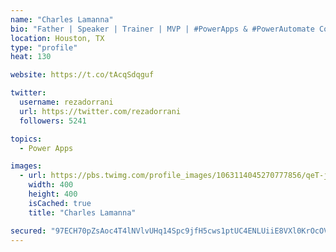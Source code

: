 ```yaml
---
name: "Charles Lamanna"
bio: "Father | Speaker | Trainer | MVP | #PowerApps & #PowerAutomate Community Super User | YouTuber Right-pointing triangle http://youtube.com/c/rezadorrani | Learn - Share - Clockwise rightwards and leftwards open circle arrows"
location: Houston, TX
type: "profile"
heat: 130

website: https://t.co/tAcqSdqguf

twitter:
  username: rezadorrani
  url: https://twitter.com/rezadorrani
  followers: 5241

topics:
  - Power Apps

images:
  - url: https://pbs.twimg.com/profile_images/1063114045270777856/qeT-jpWr_400x400.jpg
    width: 400
    height: 400
    isCached: true
    title: "Charles Lamanna"

secured: "97ECH70pZsAoc4T4lNVlvUHq14Spc9jfH5cws1ptUC4ENLUiiE8VXl0KrOcOVC6IeOxxGGumnQR+8tbVtvP6X2GJZNSoBO8U7sCP2W3lvhkLzm1OaO6bpWqlJ1GnifI7Dg+SJRi9Ecu6ifi1TijWVvIjdd9LjjUUNOKfPAkI224nj1Ge71bAadyhAih7Xw/dE9a1nt8n5IenNmrCBXzFTVZ4EwnN+mu0DWW8ebLAcXwwltcINtTlHW3fQDA+35uP4ZkMv6T0BroUMHwCFb38ZJlirvt9LXj84oVxQX0be0krhO0UytEuDoAR601adwKQns63g7I9cnB6lCngsnc9ErdXsP1fOzLhhPgpOErkiVr5Ykzej/FyEzK4ncX2GRxZIuZwNBpA/xr1+ftNHqkVOy5ulyl4KBkOeF9ac01Dj1o=;55cTYW8znlKdHx0QwORuvA=="
---
```



